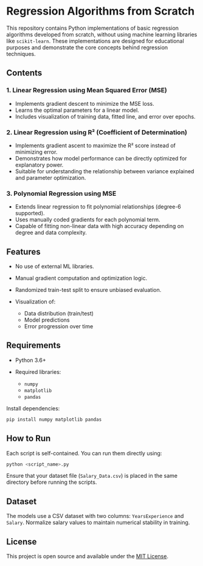 
# Regression Algorithms from Scratch

This repository contains Python implementations of basic regression algorithms developed from scratch, without using machine learning libraries like `scikit-learn`. These implementations are designed for educational purposes and demonstrate the core concepts behind regression techniques.

## Contents

### 1. Linear Regression using Mean Squared Error (MSE)

* Implements gradient descent to minimize the MSE loss.
* Learns the optimal parameters for a linear model.
* Includes visualization of training data, fitted line, and error over epochs.

### 2. Linear Regression using R² (Coefficient of Determination)

* Implements gradient ascent to maximize the R² score instead of minimizing error.
* Demonstrates how model performance can be directly optimized for explanatory power.
* Suitable for understanding the relationship between variance explained and parameter optimization.

### 3. Polynomial Regression using MSE

* Extends linear regression to fit polynomial relationships (degree-6 supported).
* Uses manually coded gradients for each polynomial term.
* Capable of fitting non-linear data with high accuracy depending on degree and data complexity.

## Features

* No use of external ML libraries.
* Manual gradient computation and optimization logic.
* Randomized train-test split to ensure unbiased evaluation.
* Visualization of:

  * Data distribution (train/test)
  * Model predictions
  * Error progression over time

## Requirements

* Python 3.6+
* Required libraries:

  * `numpy`
  * `matplotlib`
  * `pandas`

Install dependencies:

```bash
pip install numpy matplotlib pandas
```

## How to Run

Each script is self-contained. You can run them directly using:

```bash
python <script_name>.py
```

Ensure that your dataset file (`Salary_Data.csv`) is placed in the same directory before running the scripts.

## Dataset

The models use a CSV dataset with two columns: `YearsExperience` and `Salary`. Normalize salary values to maintain numerical stability in training.

## License

This project is open source and available under the [MIT License](LICENSE).

